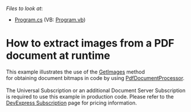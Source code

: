 <!-- default file list -->
*Files to look at*:

* [Program.cs](./CS/PdfProcessorGetImages/Program.cs) (VB: [Program.vb](./VB/PdfProcessorGetImages/Program.vb))
<!-- default file list end -->
# How to extract images from a PDF document at runtime


This example illustrates the use of the <a href="https://documentation.devexpress.com/#DocumentServer/DevExpressPdfPdfDocumentProcessor_GetImagestopic">GetImages</a> method for obtaining document bitmaps in code by using <a href="https://documentation.devexpress.com/#DocumentServer/CustomDocument16491">PdfDocumentProcessor</a>.<br><br>The Universal Subscription or an additional Document Server Subscription is required to use this example in production code. Please refer to the <a href="https://www.devexpress.com/Subscriptions/">DevExpress Subscription</a> page for pricing information. <br><br>

<br/>


